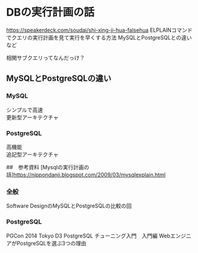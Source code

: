 # DBの実行計画の話
https://speakerdeck.com/soudai/shi-xing-ji-hua-falsehua
ELPLAINコマンドでクエリの実行計画を見て実行を早くする方法
MySQLとPostgreSQLとの違いなど

相関サブクエリってなんだっけ？
## MySQLとPostgreSQLの違い
### MySQL

シンプルで高速  
更新型アーキテクチャ

### PostgreSQL
高機能  
追記型アーキテクチャ

##　参考資料
[Mysqlの実行計画の話]https://nippondanji.blogspot.com/2009/03/mysqlexplain.html
### 全般

Software DesignのMySQLとPostgreSQLの比較の回

### PostgreSQL
PGCon 2014 Tokyo D3 PostgreSQL チューニング入門　入門編
WebエンジニアがPostgreSQLを選ぶ3つの理由
